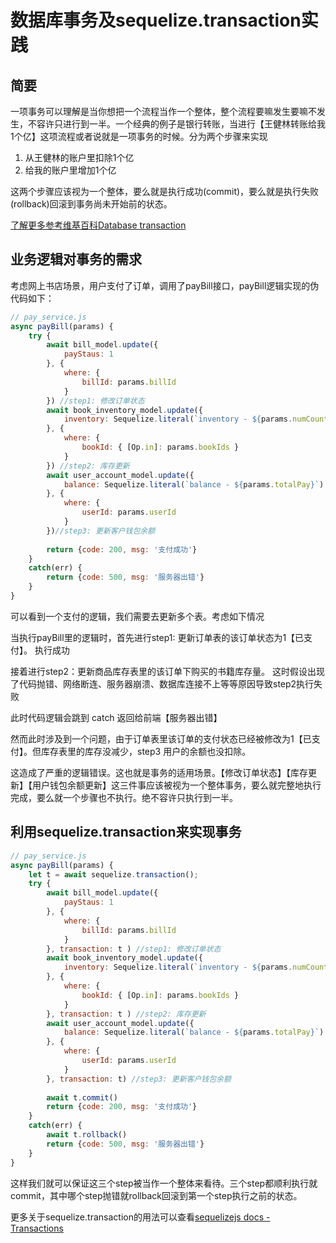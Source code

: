 # 数据库事务及sequelize.transaction实践

## 简要

一项事务可以理解是当你想把一个流程当作一个整体，整个流程要嘛发生要嘛不发生，不容许只进行到一半。一个经典的例子是银行转账，当进行【王健林转账给我1个亿】这项流程或者说就是一项事务的时候。分为两个步骤来实现

1. 从王健林的账户里扣除1个亿
2. 给我的账户里增加1个亿

这两个步骤应该视为一个整体，要么就是执行成功(commit)，要么就是执行失败(rollback)回滚到事务尚未开始前的状态。

[了解更多参考维基百科Database transaction](https://en.wikipedia.org/wiki/Database_transaction)

## 业务逻辑对事务的需求

考虑网上书店场景，用户支付了订单，调用了payBill接口，payBill逻辑实现的伪代码如下：

```js
// pay_service.js
async payBill(params) {
    try {
        await bill_model.update({
            payStaus: 1
        }, {
            where: { 
                billId: params.billId 
            }
        }) //step1: 修改订单状态
        await book_inventory_model.update({
            inventory: Sequelize.literal(`inventory - ${params.numCount}`)
        }, { 
            where: {
                bookId: { [Op.in]: params.bookIds }
            }
        }) //step2: 库存更新
        await user_account_model.update({
            balance: Sequelize.literal(`balance - ${params.totalPay}`)
        }, {
            where: {
                userId: params.userId
            }
        })//step3: 更新客户钱包余额
        
        return {code: 200, msg: '支付成功'}
    }
    catch(err) {
        return {code: 500, msg: '服务器出错'}
    }
}
```

可以看到一个支付的逻辑，我们需要去更新多个表。考虑如下情况

当执行payBill里的逻辑时，首先进行step1: 更新订单表的该订单状态为1【已支付】。 执行成功

接着进行step2：更新商品库存表里的该订单下购买的书籍库存量。 这时假设出现了代码抛错、网络断连、服务器崩溃、数据库连接不上等等原因导致step2执行失败

此时代码逻辑会跳到 catch 返回给前端【服务器出错】

然而此时涉及到一个问题，由于订单表里该订单的支付状态已经被修改为1【已支付】。但库存表里的库存没减少，step3 用户的余额也没扣除。

这造成了严重的逻辑错误。这也就是事务的适用场景。【修改订单状态】【库存更新】【用户钱包余额更新】这三件事应该被视为一个整体事务，要么就完整地执行完成，要么就一个步骤也不执行。绝不容许只执行到一半。

## 利用sequelize.transaction来实现事务

```js
// pay_service.js
async payBill(params) {
    let t = await sequelize.transaction();
    try {
        await bill_model.update({
            payStaus: 1
        }, {
            where: { 
                billId: params.billId 
            }
        }, transaction: t ) //step1: 修改订单状态
        await book_inventory_model.update({
            inventory: Sequelize.literal(`inventory - ${params.numCount}`)
        }, { 
            where: {
                bookId: { [Op.in]: params.bookIds }
            }
        }, transaction: t ) //step2: 库存更新
        await user_account_model.update({
            balance: Sequelize.literal(`balance - ${params.totalPay}`)
        }, {
            where: {
                userId: params.userId
            }
        }, transaction: t) //step3: 更新客户钱包余额
        
        await t.commit()
        return {code: 200, msg: '支付成功'}
    }
    catch(err) {
        await t.rollback()
        return {code: 500, msg: '服务器出错'}
    }
}
```

这样我们就可以保证这三个step被当作一个整体来看待。三个step都顺利执行就commit，其中哪个step抛错就rollback回滚到第一个step执行之前的状态。

更多关于sequelize.transaction的用法可以查看[sequelizejs docs - Transactions](http://docs.sequelizejs.com/manual/tutorial/transactions.html#)